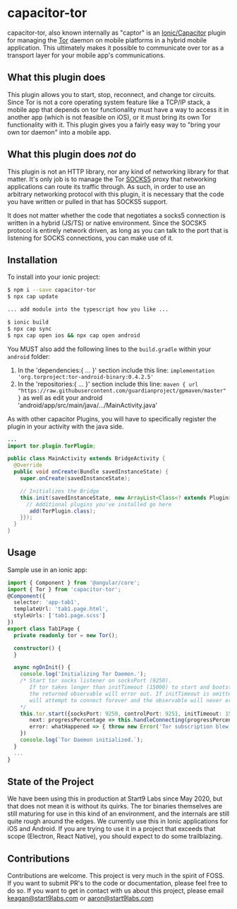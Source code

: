 # capacitor-tor

capacitor-tor, also known internally as "captor" is an [Ionic/Capacitor](https://capacitor.ionicframework.com/) plugin
for managing the [Tor](https://www.torproject.org/) daemon on mobile platforms in a hybrid mobile application. This
ultimately makes it possible to communicate over tor as a transport layer for your mobile app's communications.

## What this plugin does

This plugin allows you to start, stop, reconnect, and change tor circuits. Since Tor is not a core operating system feature
like a TCP/IP stack, a mobile app that depends on tor functionality must have a way to access it in another app (which
is not feasible on iOS), or it must bring its own Tor functionality with it. This plugin gives you a fairly easy way to
"bring your own tor daemon" into a mobile app.

## What this plugin does _not_ do

This plugin is not an HTTP library, nor any kind of networking library for that matter. It's only job is to manage the
Tor [SOCKS5](https://en.wikipedia.org/wiki/SOCKS) proxy that networking applications can route its traffic through. As
such, in order to use an arbitrary networking protocol with this plugin, it is necessary that the code you have written
or pulled in that has SOCKS5 support.

It does not matter whether the code that negotiates a socks5 connection is written in a hybrid (JS/TS) or native environment.
Since the SOCSK5 protocol is entirely network driven, as long as you can talk to the port that is listening for SOCKS
connections, you can make use of it.

## Installation

To install into your ionic project:

```bash
$ npm i --save capacitor-tor
$ npx cap update

... add module into the typescript how you like ...

$ ionic build
$ npx cap sync
$ npx cap open ios && npx cap open android
```

You MUST also add the following lines to the `build.gradle` within your `android` folder:

1. In the 'dependencies:{ ... }' section include this line: `implementation 'org.torproject:tor-android-binary:0.4.2.5'`
1. In the 'repositories:{ ... }' section include this line: `maven { url "https://raw.githubusercontent.com/guardianproject/gpmaven/master" }`
   as well as edit your android 'android/app/src/main/java/.../MainActivity.java'

As with other capacitor Plugins, you will have to specifically register the plugin in your activity with the java side.

```java
...
import tor.plugin.TorPlugin;

public class MainActivity extends BridgeActivity {
  @Override
  public void onCreate(Bundle savedInstanceState) {
    super.onCreate(savedInstanceState);

    // Initializes the Bridge
    this.init(savedInstanceState, new ArrayList<Class<? extends Plugin>>() {{
      // Additional plugins you've installed go here
       add(TorPlugin.class);
    }});
  }
}

```

## Usage

Sample use in an ionic app:

```typescript
import { Component } from '@angular/core';
import { Tor } from 'capacitor-tor';
@Component({
  selector: 'app-tab1',
  templateUrl: 'tab1.page.html',
  styleUrls: ['tab1.page.scss']
})
export class Tab1Page {
  private readonly tor = new Tor();

  constructor() {
  }

  async ngOnInit() {
    console.log('Initializing Tor Daemon.');
    /* Start tor socks listener on socksPort (9250).
       If tor takes longer than initTimeout (15000) to start and bootstrap fully,
       the returned observable will error out. If initTimeout is omitted, tor
       will attempt to connect forever and the observable will never error out.
    */
    this.tor.start({socksPort: 9250, controlPort: 9251, initTimeout: 15000}).subscribe({
       next: progressPercentage => this.handleConnecting(progressPercentage),
       error: whatHappened => { throw new Error('Tor subscription blew up: ' + whatHappened) }
    })
    console.log(`Tor Daemon initialized.`);
  }
  ...
}
```

## State of the Project

We have been using this in production at Start9 Labs since May 2020, but that does not mean it is without its quirks.
The tor binaries themselves are still maturing for use in this kind of an environment, and the internals are still
quite rough around the edges. We currently use this in Ionic applications for iOS and Android. If you are trying to use
it in a project that exceeds that scope (Electron, React Native), you should expect to do some trailblazing.

## Contributions

Contributions are welcome. This project is very much in the spirit of FOSS. If you want to submit PR's to the code or
documentation, please feel free to do so. If you want to get in contact with us about this project, please email
keagan@start9labs.com or aaron@start9labs.com
